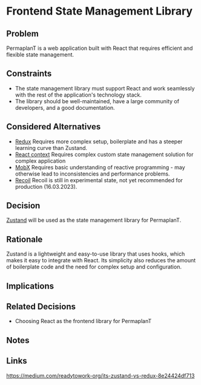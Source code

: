 # Frontend State Management Library

## Problem

PermaplanT is a web application built with React that requires efficient and flexible state management.

## Constraints

- The state management library must support React and work seamlessly with the rest of the application's technology stack.
- The library should be well-maintained, have a large community of developers, and a good documentation.

## Considered Alternatives

- [Redux](https://redux.js.org/)
  Requires more complex setup, boilerplate and has a steeper learning curve than Zustand.
- [React context](https://reactjs.org/docs/context.html)
  Requires complex custom state management solution for complex application
- [MobX](https://mobx.js.org/)
  Requires basic understanding of reactive programming - may otherwise lead to inconsistencies and performance problems.
- [Recoil](https://recoiljs.org/)
  Recoil is still in experimental state, not yet recommended for production (16.03.2023).

## Decision

[Zustand](https://github.com/pmndrs/zustand) will be used as the state management library for PermaplanT.

## Rationale

Zustand is a lightweight and easy-to-use library that uses hooks, which makes it easy to integrate with React. 
Its simplicity also reduces the amount of boilerplate code and the need for complex setup and configuration.

## Implications

## Related Decisions
 - Choosing React as the frontend library for PermaplanT

## Notes

## Links
https://medium.com/readytowork-org/its-zustand-vs-redux-8e24424df713

